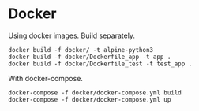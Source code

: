 # Docker

Using docker images. Build separately.

```
docker build -f docker/ -t alpine-python3
docker build -f docker/Dockerfile_app -t app .
docker build -f docker/Dockerfile_test -t test_app .
```

With docker-compose.

```
docker-compose -f docker/docker-compose.yml build
docker-compose -f docker/docker-compose.yml up
```
